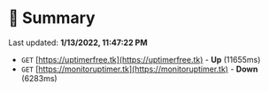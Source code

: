 # 📖 Summary
Last updated: **1/13/2022, 11:47:22 PM**

- `GET` [https://uptimerfree.tk](https://uptimerfree.tk) - **Up** (11655ms)
- `GET` [https://monitoruptimer.tk](https://monitoruptimer.tk) - **Down** (6283ms)
